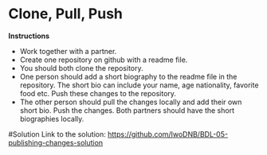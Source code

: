 # Clone, Pull, Push

**Instructions**
* Work together with a partner. 
* Create one repository on github with a readme file. 
* You should both clone the repository. 
* One person should add a short biography to the readme file in the repository. The short bio can include your name, age nationality, favorite food etc. Push these changes to the repository.
* The other person should pull the changes locally and add their own short bio. Push the changes. Both partners should have the short biographies locally.  

#Solution
Link to the solution: https://github.com/IwoDNB/BDL-05-publishing-changes-solution
